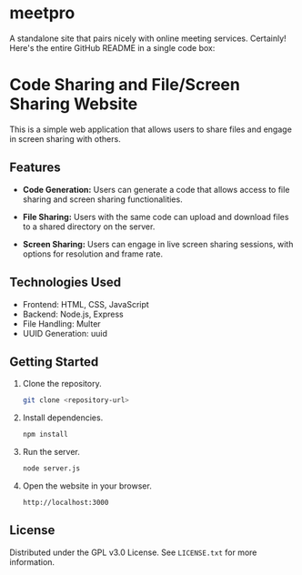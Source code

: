 # meetpro
A standalone site that pairs nicely with online meeting services.
Certainly! Here's the entire GitHub README in a single code box:

# Code Sharing and File/Screen Sharing Website

This is a simple web application that allows users to share files and engage in screen sharing with others.

## Features

- **Code Generation:** Users can generate a code that allows access to file sharing and screen sharing functionalities.

- **File Sharing:** Users with the same code can upload and download files to a shared directory on the server.

- **Screen Sharing:** Users can engage in live screen sharing sessions, with options for resolution and frame rate.

## Technologies Used

- Frontend: HTML, CSS, JavaScript
- Backend: Node.js, Express
- File Handling: Multer
- UUID Generation: uuid

## Getting Started

1. Clone the repository.

   ```bash
   git clone <repository-url>
   ```

2. Install dependencies.

   ```bash
   npm install
   ```

3. Run the server.

   ```bash
   node server.js
   ```

4. Open the website in your browser.

   ```text
   http://localhost:3000
   ```

## License

Distributed under the GPL v3.0 License. See `LICENSE.txt` for more information.
